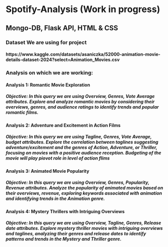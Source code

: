 # Spotify-Analysis (Work in progress)

<h2>Mongo-DB, Flask API, HTML & CSS


   

<h3>Dataset We are using for project
<h4>https://www.kaggle.com/datasets/asaniczka/52000-animation-movie-details-dataset-2024?select=Animation_Movies.csv


<h3>Analysis on which we are working:

<h4>Analysis 1: Romantic Movie Exploration
<h5>Objective:
In this query we are using Overview, Genres, Vote Average attributes. Explore and analyze romantic movies by considering their overviews, genres, and audience ratings to identify trends and popular romantic films.
<h4>Analysis 2: Adventure and Excitement in Action Films
<h5>Objective:
In this query we are using Tagline, Genres, Vote Average, budget attributes. Explore the correlation between taglines suggesting adventure/excitement and the genres of Action, Adventure, or Thriller, focusing on movies with a positive audience reception. Budgeting of the movie will play piovot role in level of action flims
<h4>Analysis 3: Animated Movie Popularity
<h5>Objective:
In this query we are using Overview, Genres, Popularity, Revenue attributes. Analyze the popularity of animated movies based on their overviews, revenue, exploring keywords associated with animation and identifying trends in the Animation genre.
<h4>Analysis 4: Mystery Thrillers with Intriguing Overviews
<h5>Objective:
In this query we are using Overview, Tagline, Genres, Release date attributes. Explore mystery thriller movies with intriguing overviews and taglines, analyzing their genres and release dates to identify patterns and trends in the Mystery and Thriller genre.
